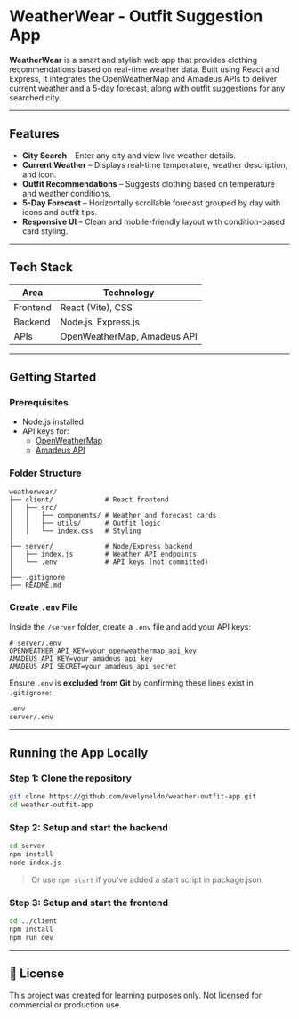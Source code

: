 # WeatherWear - Outfit Suggestion App

**WeatherWear** is a smart and stylish web app that provides clothing recommendations based on real-time weather data. Built using React and Express, it integrates the OpenWeatherMap and Amadeus APIs to deliver current weather and a 5-day forecast, along with outfit suggestions for any searched city.

---

## Features

- **City Search** – Enter any city and view live weather details.
- **Current Weather** – Displays real-time temperature, weather description, and icon.
- **Outfit Recommendations** – Suggests clothing based on temperature and weather conditions.
- **5-Day Forecast** – Horizontally scrollable forecast grouped by day with icons and outfit tips.
- **Responsive UI** – Clean and mobile-friendly layout with condition-based card styling.

---

## Tech Stack

| Area       | Technology                         |
|------------|-------------------------------------|
| Frontend   | React (Vite), CSS                  |
| Backend    | Node.js, Express.js                |
| APIs       | OpenWeatherMap, Amadeus API        |

---

## Getting Started

### Prerequisites
- Node.js installed
- API keys for:
  - [OpenWeatherMap](https://openweathermap.org/api)
  - [Amadeus API](https://developers.amadeus.com)

### Folder Structure
```
weatherwear/
├── client/             # React frontend
│   ├── src/
│   │   ├── components/ # Weather and forecast cards
│   │   ├── utils/      # Outfit logic
│   │   └── index.css   # Styling
│
├── server/             # Node/Express backend
│   ├── index.js        # Weather API endpoints
│   └── .env            # API keys (not committed)
│
├── .gitignore
├── README.md
```

### Create `.env` File
Inside the `/server` folder, create a `.env` file and add your API keys:

```env
# server/.env
OPENWEATHER_API_KEY=your_openweathermap_api_key
AMADEUS_API_KEY=your_amadeus_api_key
AMADEUS_API_SECRET=your_amadeus_api_secret
```

Ensure `.env` is **excluded from Git** by confirming these lines exist in `.gitignore`:
```bash
.env
server/.env
```

---

## Running the App Locally

### Step 1: Clone the repository
```bash
git clone https://github.com/evelyneldo/weather-outfit-app.git
cd weather-outfit-app
```

### Step 2: Setup and start the backend
```bash
cd server
npm install
node index.js
```
> Or use `npm start` if you've added a start script in package.json.

### Step 3: Setup and start the frontend
```bash
cd ../client
npm install
npm run dev
```
---

## 📄 License
This project was created for learning purposes only. Not licensed for commercial or production use.
